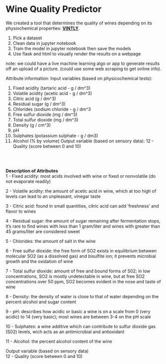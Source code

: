 # Wine Quality Predictor

We created a tool that determines the quality of wines depending on its physiochemical properties: **[VINTLY](https://wine-quality-vintly.herokuapp.com/)**. 

1. Pick a dataset
2. Clean data in jupyter notebook
3. Train the model in jupyter notebook then save the models 
5. Use flask and html to visually render the results on a webpage

note: we could have a live machine learning algo or app to generate results off an upload of a picture. (could use some web scraping to get online info).


Attribute information:
   Input variables (based on physicochemical tests):
   1. Fixed acidity (tartaric acid - g / dm^3)
   2. Volatile acidity (acetic acid - g / dm^3)
   3. Citric acid (g / dm^3)
   4. Residual sugar (g / dm^3)
   5. Chlorides (sodium chloride - g / dm^3
   6. Free sulfur dioxide (mg / dm^3)
   7. Total sulfur dioxide (mg / dm^3)
   8. Density (g / cm^3)
   9. pH
   10. Sulphates (potassium sulphate - g / dm3)
   11. Alcohol (% by volume)
   Output variable (based on sensory data): 
   12 - Quality (score between 0 and 10)

<br /><br />

**Description of Attributes**<br />
1 - Fixed acidity: most acids involved with wine or fixed or nonvolatile (do not evaporate readily)

2 - Volatile acidity: the amount of acetic acid in wine, which at too high of levels can lead to an unpleasant, vinegar taste

3 - Citric acid: found in small quantities, citric acid can add ‘freshness’ and flavor to wines

4 - Residual sugar: the amount of sugar remaining after fermentation stops, it’s rare to find wines with less than 1 gram/liter and wines with greater than 45 grams/liter are considered sweet

5 - Chlorides: the amount of salt in the wine

6 - Free sulfur dioxide: the free form of SO2 exists in equilibrium between molecular SO2 (as a dissolved gas) and bisulfite ion; it prevents microbial growth and the oxidation of wine

7 - Total sulfur dioxide: amount of free and bound forms of S02; in low concentrations, SO2 is mostly undetectable in wine, but at free SO2 concentrations over 50 ppm, SO2 becomes evident in the nose and taste of wine

8 - Density: the density of water is close to that of water depending on the percent alcohol and sugar content

9 - pH: describes how acidic or basic a wine is on a scale from 0 (very acidic) to 14 (very basic); most wines are between 3-4 on the pH scale

10 - Sulphates: a wine additive which can contribute to sulfur dioxide gas (S02) levels, wich acts as an antimicrobial and antioxidant

11 - Alcohol: the percent alcohol content of the wine

Output variable (based on sensory data)<br />
12 - Quality (score between 0 and 10)
